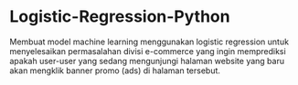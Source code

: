 # Logistic-Regression-Python
Membuat model machine learning menggunakan logistic regression untuk menyelesaikan permasalahan divisi e-commerce yang ingin memprediksi apakah user-user yang sedang mengunjungi halaman website yang baru akan mengklik banner promo (ads) di halaman tersebut.
